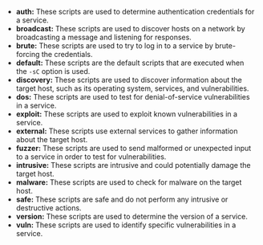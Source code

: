 - **auth:** These scripts are used to determine authentication credentials for a service.
- **broadcast:** These scripts are used to discover hosts on a network by broadcasting a message and listening for responses.
- **brute:** These scripts are used to try to log in to a service by brute-forcing the credentials.
- **default:** These scripts are the default scripts that are executed when the `-sC` option is used.
- **discovery:** These scripts are used to discover information about the target host, such as its operating system, services, and vulnerabilities.
- **dos:** These scripts are used to test for denial-of-service vulnerabilities in a service.
- **exploit:** These scripts are used to exploit known vulnerabilities in a service.
- **external:** These scripts use external services to gather information about the target host.
- **fuzzer:** These scripts are used to send malformed or unexpected input to a service in order to test for vulnerabilities.
- **intrusive:** These scripts are intrusive and could potentially damage the target host.
- **malware:** These scripts are used to check for malware on the target host.
- **safe:** These scripts are safe and do not perform any intrusive or destructive actions.
- **version:** These scripts are used to determine the version of a service.
- **vuln:** These scripts are used to identify specific vulnerabilities in a service.


